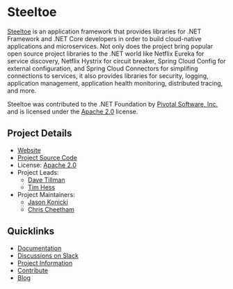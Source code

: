 # Steeltoe

[Steeltoe](https://steeltoe.io) is an application framework that provides libraries for .NET Framework and .NET Core developers in order to build cloud-native applications and microservices. Not only does the project bring popular open source project libraries to the .NET world like Netflix Eureka for service discovery, Netflix Hystrix for circuit breaker, Spring Cloud Config for external configuration, and Spring Cloud Connectors for simplifing connections to services, it also provides libraries for security, logging, application management, application health monitoring, distributed tracing, and more. 

Steeltoe was contributed to the .NET Foundation by [Pivotal Software, Inc.](https://pivotal.io) and is licensed under the [Apache 2.0](https://opensource.org/licenses/Apache-2.0) license.

## Project Details

* [Website](https://steeltoe.io)
* [Project Source Code](https://github.com/SteeltoeOSS)
* License: [Apache 2.0](https://opensource.org/licenses/Apache-2.0)
* Project Leads: 
  * [Dave Tillman](https://github.com/dtillman)
  * [Tim Hess](https://github.com/TimHess)
* Project Maintainers:
  * [Jason Konicki](https://github.com/jkonicki)
  * [Chris Cheetham](https://github.com/ccheetham) 

## Quicklinks

* [Documentation](https://steeltoe.io/docs)
* [Discussions on Slack](https://slack.steeltoe.io) 
* [Project Information](https://github.com/SteeltoeOSS/Home/blob/master/README.md)
* [Contribute](https://github.com/SteeltoeOSS/Home/blob/master/project-docs/contributing.md)
* [Blog](https://blog.pivotal.io)